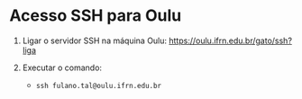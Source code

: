# Acesso SSH para Oulu

1. Ligar o servidor SSH na máquina Oulu: https://oulu.ifrn.edu.br/gato/ssh?liga
2. Executar o comando:

    - `ssh fulano.tal@oulu.ifrn.edu.br`

